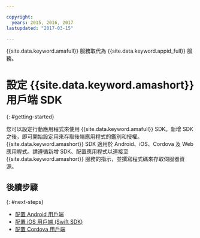 ```yaml
---

copyright:
  years: 2015, 2016, 2017
lastupdated: "2017-03-15"

---
```


{{site.data.keyword.amafull}} 服務取代為 {{site.data.keyword.appid_full}} 服務。

# 設定 {{site.data.keyword.amashort}} 用戶端 SDK
{: #getting-started}

您可以設定行動應用程式來使用 {{site.data.keyword.amafull}} SDK。新增 SDK 之後，即可開始設定用來存取後端應用程式的鑑別和授權。{{site.data.keyword.amashort}} SDK 適用於 Android、iOS、Cordova 及 Web 應用程式。請遵循新增 SDK、配置應用程式以連接至 {{site.data.keyword.amashort}} 服務的指示，並撰寫程式碼來存取伺服器資源。


## 後續步驟
{: #next-steps}

* [配置 Android 用戶端](getting-started-android.html)
* [配置 iOS 用戶端 (Swift SDK)](getting-started-ios-swift-sdk.html)
* [配置 Cordova 用戶端](getting-started-cordova.html)
